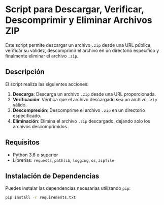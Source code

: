 # Script para Descargar, Verificar, Descomprimir y Eliminar Archivos ZIP

Este script permite descargar un archivo `.zip` desde una URL pública, verificar su validez, descomprimir el archivo en un directorio específico y finalmente eliminar el archivo `.zip`.

## Descripción

El script realiza las siguientes acciones:
1. **Descarga**: Descarga un archivo `.zip` desde una URL proporcionada.
2. **Verificación**: Verifica que el archivo descargado sea un archivo `.zip` válido.
3. **Descompresión**: Descomprime el archivo `.zip` en un directorio especificado.
4. **Eliminación**: Elimina el archivo `.zip` descargado, dejando solo los archivos descomprimidos.

## Requisitos

- Python 3.6 o superior
- Librerías: `requests`, `pathlib`, `logging`, `os`, `zipfile`

## Instalación de Dependencias

Puedes instalar las dependencias necesarias utilizando `pip`:

```bash
pip install -r requirements.txt
